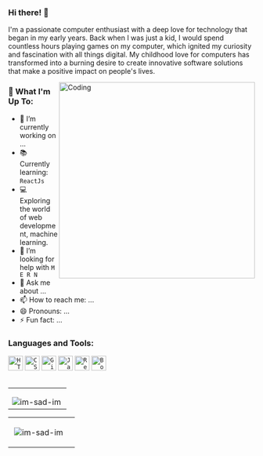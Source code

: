 

<!--
**im-sad-im/im-sad-im** is a ✨ _special_ ✨ repository because its `README.md` (this file) appears on your GitHub profile.
-->
### Hi there! 👋

I'm a passionate computer enthusiast with a deep love for technology that began in my early years. Back when I was just a kid, I would spend countless hours playing games on my computer, which ignited my curiosity and fascination with all things digital. My childhood love for computers has transformed into a burning desire to create innovative software solutions that make a positive impact on people's lives.

<img align="right" alt="Coding" width="400" src="https://cdn.dribbble.com/users/730703/screenshots/6581243/avento.gif">
 <!--<p align="left"> <img src="https://komarev.com/ghpvc/?username=im-sad-im&label=Profile%20views&color=0e75b6&style=flat" alt="im-sad-im" /> </p> -->



<!--
A little more about me...

- 🌱 I’m currently learning **ReactJS**
- 👯 I’m looking to collaborate on ...

-->




### 🚀 What I'm Up To:

- 🔭 I’m currently working on ...
- 📚 Currently learning: `ReactJs`
- 💻 Exploring the world of web development, machine learning.
- 🤔 I’m looking for help with `M E R N`
- 💬 Ask me about ...
- 📫 How to reach me: ...
- 😄 Pronouns: ...
- ⚡ Fun fact: ... 

<!---- 🌐 Contributing to .. --open-source projects and collaborating with fellow tech enthusiasts. 
- 📝 Documenting my learning journey and experiences through coding challenges, projects -->
<!--<h3 align="left">Connect with me:</h3>
<p align="left">
</p>  -->

<h3 align="left">Languages and Tools:</h3>
<div>
	<code><img width="30" src="https://user-images.githubusercontent.com/25181517/192158954-f88b5814-d510-4564-b285-dff7d6400dad.png" alt="HTML" title="HTML"/></code>
	<code><img width="30" src="https://user-images.githubusercontent.com/25181517/183898674-75a4a1b1-f960-4ea9-abcb-637170a00a75.png" alt="CSS" title="CSS"/></code>
	<code><img width="30" src="https://user-images.githubusercontent.com/25181517/192108372-f71d70ac-7ae6-4c0d-8395-51d8870c2ef0.png" alt="Git" title="Git"/></code>
	<code><img width="30" src="https://user-images.githubusercontent.com/25181517/117447155-6a868a00-af3d-11eb-9cfe-245df15c9f3f.png" alt="JavaScript" title="JavaScript"/></code>
	<code><img width="30" src="https://user-images.githubusercontent.com/25181517/183897015-94a058a6-b86e-4e42-a37f-bf92061753e5.png" alt="React" title="React"/></code>
	<code><img width="30" src="https://user-images.githubusercontent.com/25181517/183898054-b3d693d4-dafb-4808-a509-bab54cf5de34.png" alt="Bootstrap" title="Bootstrap"/></code
</div>
      
 <!-- ### 🌟 Why I'm Here:

I believe that technology has the power to shape our future, and I want to be a part of that change.

### 📫 Let's Connect:

I'm always open to new opportunities, collaborations, and connecting with like-minded individuals. Feel free to reach out, whether it's to share knowledge, collaborate on projects, or just chat about all things tech!

### 🎮 Fun Fact:

When I'm not coding or diving into tech, you'll often find me exploring the latest video games or reminiscing about the classics that fueled my passion for computers in the first place. -->

<table>

 <table>
       <tr>
        <td>
<p><img align="left" src="https://github-readme-stats.vercel.app/api/top-langs?username=im-sad-im&show_icons=true&theme=tokyonight&locale=en&layout=compact" alt="im-sad-im" /></p>
        </td>
       </tr>
 </table>
 <table>
      <tr>
       <td>
<p>&nbsp;<img align="center" src="https://github-readme-stats.vercel.app/api?username=im-sad-im&show_icons=true&locale=en&theme=tokyonight" alt="im-sad-im" /></p>
       </td>
       <td>
<!-- <p>&nbsp;<img align="center" src="https://github-readme-streak-stats.herokuapp.com/?user=im-sad-im&theme=dark" alt="im-sad-im" /></p> -->
       </td>
      </tr>
 </table>
</table>







